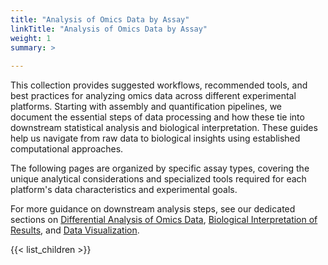 ```yaml
---
title: "Analysis of Omics Data by Assay"
linkTitle: "Analysis of Omics Data by Assay"
weight: 1
summary: >
  
---
```

 
This collection provides suggested workflows, recommended tools, and best practices for analyzing omics data across different experimental platforms. Starting with assembly and quantification pipelines, we document the essential steps of data processing and how these tie into downstream statistical analysis and biological interpretation. These guides help us navigate from raw data to biological insights using established computational approaches.

The following pages are organized by specific assay types, covering the unique analytical considerations and specialized tools required for each platform's data characteristics and experimental goals.

For more guidance on downstream analysis steps, see our dedicated sections on [Differential Analysis of Omics Data](link), [Biological Interpretation of Results](link), and [Data Visualization](link).

{{< list_children >}}
